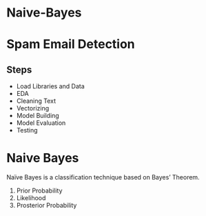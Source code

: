 # Naive-Bayes

# Spam Email Detection

## Steps
* Load Libraries and Data
* EDA
* Cleaning Text
* Vectorizing
* Model Building
* Model Evaluation
* Testing

# Naive Bayes

Naïve Bayes is a classification technique based on Bayes’ Theorem.

1. Prior Probability
2. Likelihood
3. Prosterior Probability

